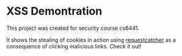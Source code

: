 # XSS Demontration 

This project was created for security course cs6441. 

It shows the stealing of cookies in action using [requestcatcher](www.requestcatcher.com) as a consequence of clicking malicious links. Check it out!  



